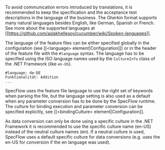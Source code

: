 To avoid communication errors introduced by translations, it is recommended to keep the specification and the acceptance test descriptions in the language of the business. The Gherkin format supports many natural languages besides English, like German, Spanish or French. See more about the supported languages at [[https://github.com/aslakhellesoy/cucumber/wiki/Spoken-languages]]. 

The language of the feature files can be either specified globally in the configuration (see [[&lt;language&gt; element|Configuration]]) or in the header of the feature file with the `#language` syntax. The language has to be specified using the ISO language names used by the `CultureInfo` class of the .NET Framework (like `en-US`). 

```
#language: de-DE
Funktionalität: Addition
...
```

SpecFlow uses the feature file language to use the right set of keywords when parsing the file, but the language setting is also used as a default when any parameter conversion has to be done by the SpecFlow runtime. The culture for binding execution and parameter conversion can be specified explicitly, see [[&lt;bindingCulture&gt; element|Configuration]].

As data conversion can only be done using a specific culture in the .NET Framework it is recommended to use the specific culture name (en-US) instead of the neutral culture names (en). If a neutral culture is used, SpecFlow uses a default specific culture for data conversions (e.g. uses the en-US for conversion if the en language was used).

